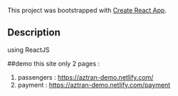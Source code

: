 This project was bootstrapped with [Create React App](https://github.com/facebook/create-react-app).

## Description
using ReactJS 

##demo
this site only 2 pages :
1. passengers : https://aztran-demo.netlify.com/
2. payment : https://aztran-demo.netlify.com/payment


